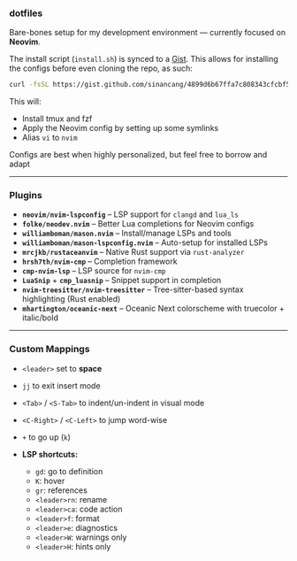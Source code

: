 ### dotfiles

Bare-bones setup for my development environment — currently focused on **Neovim**.

The install script (`install.sh`) is synced to a [Gist](https://gist.github.com/sinancang/4899d6b67ffa7c808343cfcbf57bcd81). This allows for installing the configs before even cloning the repo, as such:
```bash
curl -fsSL https://gist.github.com/sinancang/4899d6b67ffa7c808343cfcbf57bcd81/raw/install.sh | bash
```

This will:
* Install tmux and fzf
* Apply the Neovim config by setting up some symlinks
* Alias `vi` to `nvim`

Configs are best when highly personalized, but feel free to borrow and adapt

---

### Plugins

* **`neovim/nvim-lspconfig`** – LSP support for `clangd` and `lua_ls`
* **`folke/neodev.nvim`** – Better Lua completions for Neovim configs
* **`williamboman/mason.nvim`** – Install/manage LSPs and tools
* **`williamboman/mason-lspconfig.nvim`** – Auto-setup for installed LSPs
* **`mrcjkb/rustaceanvim`** – Native Rust support via `rust-analyzer`
* **`hrsh7th/nvim-cmp`** – Completion framework
* **`cmp-nvim-lsp`** – LSP source for `nvim-cmp`
* **`LuaSnip`** + **`cmp_luasnip`** – Snippet support in completion
* **`nvim-treesitter/nvim-treesitter`** – Tree-sitter-based syntax highlighting (Rust enabled)
* **`mhartington/oceanic-next`** – Oceanic Next colorscheme with truecolor + italic/bold

---

### Custom Mappings

* `<leader>` set to **space**
* `jj` to exit insert mode
* `<Tab>` / `<S-Tab>` to indent/un-indent in visual mode
* `<C-Right>` / `<C-Left>` to jump word-wise
* `+` to go up (`k`)
* **LSP shortcuts:**

  * `gd`: go to definition
  * `K`: hover
  * `gr`: references
  * `<leader>rn`: rename
  * `<leader>ca`: code action
  * `<leader>f`: format
  * `<leader>e`: diagnostics
  * `<leader>W`: warnings only
  * `<leader>H`: hints only
